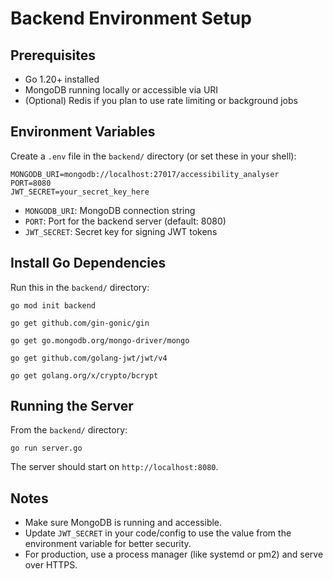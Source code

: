 # Backend Environment Setup

## Prerequisites
- Go 1.20+ installed
- MongoDB running locally or accessible via URI
- (Optional) Redis if you plan to use rate limiting or background jobs

## Environment Variables
Create a `.env` file in the `backend/` directory (or set these in your shell):

```
MONGODB_URI=mongodb://localhost:27017/accessibility_analyser
PORT=8080
JWT_SECRET=your_secret_key_here
```

- `MONGODB_URI`: MongoDB connection string
- `PORT`: Port for the backend server (default: 8080)
- `JWT_SECRET`: Secret key for signing JWT tokens

## Install Go Dependencies
Run this in the `backend/` directory:

```
go mod init backend

go get github.com/gin-gonic/gin

go get go.mongodb.org/mongo-driver/mongo

go get github.com/golang-jwt/jwt/v4

go get golang.org/x/crypto/bcrypt
```

## Running the Server
From the `backend/` directory:

```
go run server.go
```

The server should start on `http://localhost:8080`.

## Notes
- Make sure MongoDB is running and accessible.
- Update `JWT_SECRET` in your code/config to use the value from the environment variable for better security.
- For production, use a process manager (like systemd or pm2) and serve over HTTPS.
